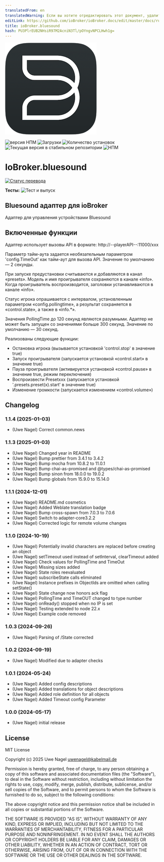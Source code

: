 ```yaml
---
translatedFrom: en
translatedWarning: Если вы хотите отредактировать этот документ, удалите поле «translationFrom», в противном случае этот документ будет снова автоматически переведен
editLink: https://github.com/ioBroker/ioBroker.docs/edit/master/docs/ru/adapterref/iobroker.bluesound/README.md
title: ioBroker.bluesound
hash: PU3PlrEUB2NHsiR97M2AcniN3Tl/pOYngvNPCLHwh1g=
---
```

![Логотип](../../../en/adapterref/iobroker.bluesound/admin/bluesound.png)

![версия НПМ](https://img.shields.io/npm/v/iobroker.bluesound.svg)
![Загрузки](https://img.shields.io/npm/dm/iobroker.bluesound.svg)
![Количество установок](https://iobroker.live/badges/bluesound-installed.svg)
![Текущая версия в стабильном репозитории](https://iobroker.live/badges/bluesound-stable.svg)
![НПМ](https://nodei.co/npm/iobroker.bluesound.png?downloads=true)

# IoBroker.bluesound
[![Статус перевода](https://weblate.iobroker.net/widgets/adapters/-/bluesound/svg-badge.svg)](https://weblate.iobroker.net/engage/adapters/?utm_source=widget)

**Тесты:** ![Тест и выпуск](https://github.com/Uwe1958/ioBroker.bluesound/workflows/Test%20and%20Release/badge.svg)

## Bluesound адаптер для ioBroker
Адаптер для управления устройствами Bluesound

## Включенные функции
Адаптер использует вызовы API в формате: http://--playerAPI--:11000/xxx

Параметр тайм-аута задается необязательным параметром 'config.TimeOut' как тайм-аут для вызова API. Значение по умолчанию — 2 секунды.

При запуске предустановки считываются и добавляются в канал «presets».
Модель и имя проигрывателя сохраняются в канале «info».
Когда проигрыватель воспроизводится, заголовки устанавливаются в канале «info».

Статус игрока опрашивается с интервалом, установленным параметром «config.pollingtime», а результат сохраняется в «control.state», а также в «info.\*».

Значения PollingTime до 120 секунд являются разумными. Адаптер не может быть запущен со значениями больше 300 секунд. Значение по умолчанию — 30 секунд.

Реализованы следующие функции:

- Остановка игрока (вызывается установкой 'control.stop' в значение true)
- Запуск проигрывателя (запускается установкой «control.start» в значение true)
- Пауза проигрывателя (активируется установкой «control.pause» в значение true, режим переключения)
- Воспроизвести Presetxxx (запускается установкой '.presets.preset(x).start' в значение true)
- Изменение громкости (запускается изменением «control.volume»)

## Changelog

<!--
    Placeholder for the next version (at the beginning of the line):
    ### **WORK IN PROGRESS**
-->
### 1.1.4 (2025-01-03)

- (Uwe Nagel) Correct common.news

### 1.1.3 (2025-01-03)

- (Uwe Nagel) Changed year in README
- (Uwe Nagel) Bump prettier from 3.4.1 to 3.4.2
- (Uwe Nagel) Bump mocha from 10.8.2 to 11.0.1
- (Uwe Nagel) Bump chai-as-promised and @types/chai-as-promised
- (Uwe Nagel) Bump sinon from 18.0.0 to 19.0.2
- (Uwe Nagel) Bump globals from 15.9.0 to 15.14.0

### 1.1.1 (2024-12-01)

- (Uwe Nagel) README.md cosmetics
- (Uwe Nagel) Added Weblate translation badge
- (Uwe Nagel) Bump cross-spawn from 7.0.3 to 7.0.6
- (Uwe Nagel) Switch to adapter-core3.2.2
- (Uwe Nagel) Corrected logic for remote volume changes

### 1.1.0 (2024-10-19)

- (Uwe Nagel) Potentially invalid characters are replaced before creating an object
- (Uwe Nagel) setTimeout used instead of setInterval, clearTimeout added
- (Uwe Nagel) Check values for PollingTime and TimeOut
- (Uwe Nagel) Missing sizes added
- (Uwe Nagel) State roles reevaluated
- (Uwe Nagel) subscribeState calls eliminated
- (Uwe Nagel) Instance prefixes in ObjectIds are omitted when calling setState()
- (Uwe Nagel) State change now honors ack flag
- (Uwe Nagel) PollingTime and TimeOUT changed to type number
- (Uwe Nagel) onReady() stopped when no IP is set
- (Uwe Nagel) Testing extended to node 22.x
- (Uwe Nagel) Example code removed

### 1.0.3 (2024-09-26)

- (Uwe Nagel) Parsing of /State corrected

### 1.0.2 (2024-09-19)

- (Uwe Nagel) Modified due to adapter checks

### 1.0.1 (2024-05-24)

- (Uwe Nagel) Added config descriptions
- (Uwe Nagel) Added translations for object descriptions
- (Uwe Nagel) Added role definition for all objects
- (Uwe Nagel) Added Timeout config Parameter

### 1.0.0 (2024-05-17)

- (Uwe Nagel) initial release

## License

MIT License

Copyright (c) 2025 Uwe Nagel <uwenagel@kabelmail.de>

Permission is hereby granted, free of charge, to any person obtaining a copy
of this software and associated documentation files (the "Software"), to deal
in the Software without restriction, including without limitation the rights
to use, copy, modify, merge, publish, distribute, sublicense, and/or sell
copies of the Software, and to permit persons to whom the Software is
furnished to do so, subject to the following conditions:

The above copyright notice and this permission notice shall be included in all
copies or substantial portions of the Software.

THE SOFTWARE IS PROVIDED "AS IS", WITHOUT WARRANTY OF ANY KIND, EXPRESS OR
IMPLIED, INCLUDING BUT NOT LIMITED TO THE WARRANTIES OF MERCHANTABILITY,
FITNESS FOR A PARTICULAR PURPOSE AND NONINFRINGEMENT. IN NO EVENT SHALL THE
AUTHORS OR COPYRIGHT HOLDERS BE LIABLE FOR ANY CLAIM, DAMAGES OR OTHER
LIABILITY, WHETHER IN AN ACTION OF CONTRACT, TORT OR OTHERWISE, ARISING FROM,
OUT OF OR IN CONNECTION WITH THE SOFTWARE OR THE USE OR OTHER DEALINGS IN THE
SOFTWARE.